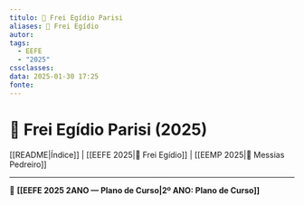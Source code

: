 ```yaml
---
titulo: 📘 Frei Egídio Parisi
aliases: 📘 Frei Egídio
autor: 
tags:
  - EEFE
  - "2025"
cssclasses: 
data: 2025-01-30 17:25
fonte:
---
```


# 📘 Frei Egídio Parisi (2025)

[[README|Índice]] | [[EEFE 2025|📘 Frei Egídio]] | [[EEMP 2025|📕 Messias Pedreiro]]

---

📘 **[[EEFE 2025 2ANO — Plano de Curso|2º ANO: Plano de Curso]]**


